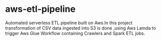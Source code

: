 # aws-etl-pipeline
Automated serverless ETL pipeline built on Aws.In this project transformation of CSV data ingested into S3 is done ,using  Aws Lamda to trigger Aws Glue Workflow containing Crawlers and Spark ETL jobs.
